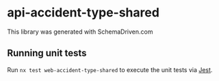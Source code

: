 
# api-accident-type-shared

This library was generated with SchemaDriven.com

## Running unit tests

Run `nx test web-accident-type-shared` to execute the unit tests via [Jest](https://jestjs.io).

